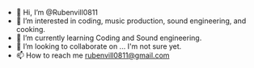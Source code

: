 - 👋 Hi, I’m @Rubenvill0811
- 👀 I’m interested in coding, music production, sound engineering, and cooking.
- 🌱 I’m currently learning Coding and Sound engineering.
- 💞️ I’m looking to collaborate on ... I'm not sure yet.
- 📫 How to reach me rubenvill0811@gmail.com

<!---
Rubenvill0811/Rubenvill0811 is a ✨ special ✨ repository because its `README.md` (this file) appears on your GitHub profile.
You can click the Preview link to take a look at your changes.
--->
